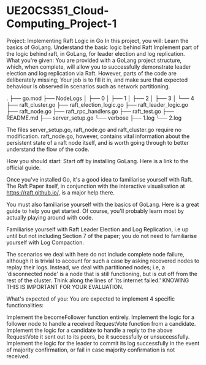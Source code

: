 # UE20CS351_Cloud-Computing_Project-1

Project: Implementing Raft Logic in Go
In this project, you will:
Learn the basics of GoLang.
Understand the basic logic behind Raft
Implement part of the logic behind raft, in GoLang, for leader election and log replication.
What you're given:
You are provided with a GoLang project structure, which, when complete, will allow you to successfully demonstrate leader election and log replication via Raft. However, parts of the code are deliberately missing; Your job is to fill it in, and make sure that expected behaviour is observed in scenarios such as network partitioning.

.
├── go.mod
├── NodeLogs
│   ├── 0
│   ├── 1
│   ├── 2
│   ├── 3
│   └── 4
├── raft_cluster.go
├── raft_election_logic.go
├── raft_leader_logic.go
├── raft_node.go
├── raft_rpc_handlers.go
├── raft_test.go
├── README.md
├── server_setup.go
└── verbose
    ├── 1.log
    └── 2.log
    

The files server_setup.go, raft_node.go and raft_cluster.go require no modification. raft_node.go, however, contains vital information about the persistent state of a raft node itself, and is worth going through to better understand the flow of the code.

How you should start:
Start off by installing GoLang. Here is a link to the official guide.

Once you've installed Go, it's a good idea to familiarise yourself with Raft. The Raft Paper itself, in conjunction with the interactive visualisation at https://raft.github.io/, is a major help there.

You must also familiarise yourself with the basics of GoLang. Here is a great guide to help you get started. Of course, you'll probably learn most by actually playing around with code.

Familiarise yourself with Raft Leader Election and Log Replication, i.e up until but not including Section 7 of the paper; you do not need to familiarise yourself with Log Compaction.

The scenarios we deal with here do not include complete node failure, although it is trivial to account for such a case by asking recovered nodes to replay their logs. Instead, we deal with partitioned nodes; i.e, a 'disconnected node' is a node that is still functioning, but is cut off from the rest of the cluster. Think along the lines of 'its internet failed.' KNOWING THIS IS IMPORTANT FOR YOUR EVALUATION.

What's expected of you:
You are expected to implement 4 specific functionalities:

Implement the becomeFollower function entirely.
Implement the logic for a follower node to handle a received RequestVote function from a candidate.
Implement the logic for a candidate to handle a reply to the above RequestVote it sent out to its peers, be it successfully or unsuccessfully.
Implement the logic for the leader to commit its log successfully in the event of majority confirmation, or fail in case majority confirmation is not received.
